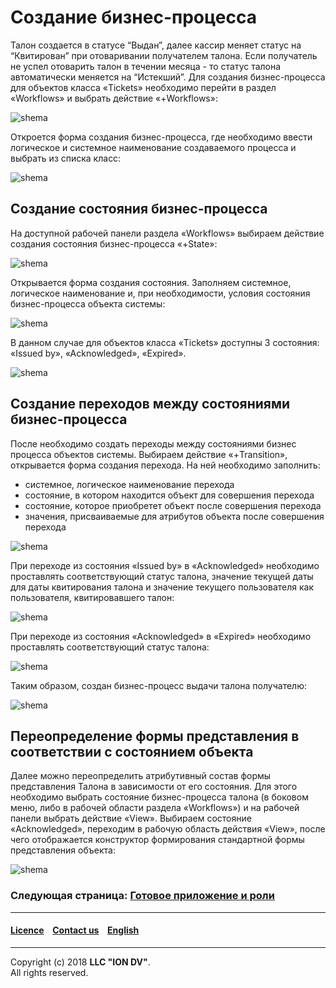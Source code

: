 # Создание бизнес-процесса

Талон создается в статусе “Выдан”, далее кассир меняет статус на “Квитирован” при отоваривании получателем талона. Если получатель не успел отоварить талон в течении месяца - то статус талона автоматически меняется на “Истекший”.
Для создания бизнес-процесса для объектов класса «Tickets» необходимо перейти в раздел «Workflows» и выбрать действие «+Workflows»:

![shema](/tutorial/images/new_workflow.png)

Откроется форма создания бизнес-процесса, где необходимо ввести логическое и системное наименование создаваемого процесса и выбрать из списка класс:

![shema](/tutorial/images/create_workflow.png)

## Создание состояния бизнес-процесса
На доступной рабочей панели раздела «Workflows» выбираем действие создания состояния бизнес-процесса «+State»:

![shema](/tutorial/images/new_state_workflow.png)

Открывается форма создания состояния. Заполняем системное,  логическое наименование и, при необходимости, условия состояния бизнес-процесса объекта системы:

![shema](/tutorial/images/create_state_workflow.png)

В данном случае для объектов класса «Tickets» доступны 3 состояния: «Issued by», «Acknowledged», «Expired».

![shema](/tutorial/images/all_state_workflow.png)

## Создание переходов между состояниями бизнес-процесса
После необходимо создать переходы между состояниями бизнес процесса объектов системы. Выбираем действие «+Transition», открывается форма создания перехода. На ней необходимо заполнить:
* системное, логическое наименование перехода
* состояние, в котором находится объект для совершения перехода
* состояние, которое приобретет объект после совершения перехода
* значения, присваиваемые для атрибутов объекта после совершения перехода

![shema](/tutorial/images/create_transition_workflow.png)

При переходе из состояния «Issued by» в «Acknowledged» необходимо проставлять соответствующий статус талона, значение текущей даты для даты квитирования талона и значение текущего пользователя как пользователя, квитировавшего талон:

![shema](/tutorial/images/assignment_transitions_workflow.png)

При переходе из состояния «Acknowledged» в «Expired» необходимо проставлять соответствующий статус талона:

![shema](/tutorial/images/assignment_state_workflow.png)

Таким образом, создан бизнес-процесс выдачи талона получателю:

![shema](/tutorial/images/shems_workflow.png)

## Переопределение формы представления в соответствии с состоянием объекта
Далее можно переопределить атрибутивный состав формы представления Талона в зависимости от его состояния. Для этого необходимо выбрать состояние бизнес-процесса талона (в боковом меню, либо в рабочей области раздела «Workflows») и на рабочей панели выбрать действие «View». Выбираем состояние «Acknowledged», переходим в рабочую область действия «View», после чего отображается конструктор формирования стандартной формы представления объекта:

![shema](/tutorial/images/view_workflow.png)

### Следующая страница: [Готовое приложение и роли](/tutorial/ru/6_done_application.md)  

--------------------------------------------------------------------------  

 #### [Licence](/LICENSE) &ensp;  [Contact us](https://iondv.ru/index.html) &ensp;  [English](/tutorial/en/5_create_workflow.md)    &ensp;   <div><img src="https://mc.iondv.com/watch/local/docs/framework" style="position:absolute; left:-9999px;" height=1 width=1 alt="iondv metrics"></div>        
--------------------------------------------------------------------------  

Copyright (c) 2018 **LLC "ION DV"**.  
All rights reserved. 